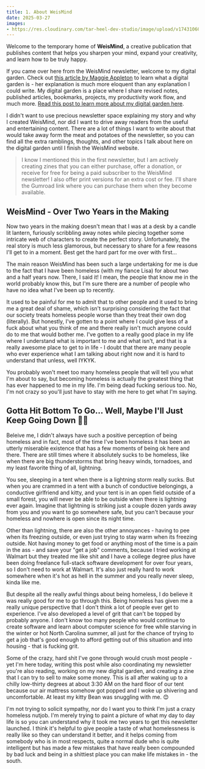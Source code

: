 ```yaml
---
title: 1. About WeisMind
date: 2025-03-27
images:
- https://res.cloudinary.com/tar-heel-dev-studio/image/upload/v1743106046/weismind_gawcyd.png
---
```


Welcome to the temporary home of **WeisMind**, a creative publication that publishes content that helps you sharpen your mind, expand your creativity, and learn how to be truly happy.

If you came over here from the WeisMind newsletter, welcome to my digital garden. Check out [this article by Maggie Appleton](https://maggieappleton.com) to learn what a digital garden is - her explanation is much more eloquent than any explanation I could write. My digital garden is a place where I share revised notes, published articles, bookmarks, projects, my productivity work flow, and much more. [Read this post to learn more about my digital garden here](/portfolio/andrews-digital-garden.md).

I didn't want to use precious newsletter space explaining my story and why I created WeisMind, nor did I want to drive away readers from the useful and entertaining content. There are a lot of things I want to write about that would take away form the meat and potatoes of the newsletter, so you can find all the extra ramblings, thoughts, and other topics I talk about here on the digital garden until I finish the WeisMind website.


> I know I mentioned this in the first newsletter, but I am actively creating zines that you can either purchase, offer a donation, or receive for free for being a paid subscriber to the WeisMind newsletter! I also offer print versions for an extra cost or fee. I'll share the Gumroad link where you can purchase them when they become available.

## WeisMind - Over Two Years in the Making

Now two years in the making doesn't mean that I was at a desk by a candle lit lantern, furiously scribbling away notes while piecing together some intricate web of characters to create the perfect story. Unfortunately, the real story is much less glamorous, but necessary to share for a few reasons I'll get to in a moment. Best get the hard part for me over with first...

The main reason WeisMind has been such a large undertaking for me is due to the fact that I have been homeless (with my fiance Lisa) for about two and a half years now. There, I said it! I mean, the people that know me in the world probably know this, but I'm sure there are a number of people who have no idea what I've been up to recently.

It used to be painful for me to admit that to other people and it used to bring me a great deal of shame, which isn't surprising considering the fact that our society treats homeless people worse than they treat their own dog (literally). But honestly, I've gotten to a point where I could give less of a fuck about what you think of me and there really isn't much anyone could do to me that would bother me. I've gotten to a really good place in my life where I understand what is important to me and what isn't, and that is a really awesome place to get to in life - I doubt that there are many people who ever experience what I am talking about right now and it is hard to understand that unless, well IYKYK.

You probably won't meet too many homeless people that will tell you what I'm about to say, but becoming homeless is actually the greatest thing that has ever happened to me in my life. I'm being dead fucking serious too. No, I'm not crazy so you'll just have to stay with me here to get what I'm saying. 

## Gotta Hit Bottom To Go... Well, Maybe I'll Just Keep Going Down 🤷‍♂️

Beleive me, I didn't always have such a positive perception of being homeless and in fact, most of the time I've been homeless it has been an utterly miserable existence that has a few moments of being ok here and there. There are still times where it absolutely sucks to be homeless, like when there are big thunderstorms that bring heavy winds, tornadoes, and my least favorite thing of all, lightning.

You see, sleeping in a tent when there is a lightning storm really sucks. But when you are crammed in a tent with a bunch of conductive belongings, a conductive girlfriend and kitty, and your tent is in an open field outside of a small forest, you will never be able to be outside when there is lightning ever again. Imagine that lightning is striking just a couple dozen yards away from you and you want to go somewhere safe, but you can't because your homeless and nowhere is open since its night time. 

Other than lightning, there are also the other annoyances - having to pee when its freezing outside, or even just trying to stay warm when its freezing outside. Not having money to get food or anything most of the time is a pain in the ass - and save your "get a job" comments, because I tried working at Walmart but they treated me like shit and I have a college degree plus have been doing freelance full-stack software development for over four years, so I don't need to work at Walmart. It's also just really hard to work somewhere when it's hot as hell in the summer and you really never sleep, kinda like me.

But despite all the really awful things about being homeless, I do believe it was really good for me to go through this. Being homeless has given me a really unique perspective that I don't think a lot of people ever get to experience. I've also developed a level of grit that can't be topped by probably anyone. I don't know too many people who would continue to create software and learn about computer science for free while starving in the winter or hot North Carolina summer, all just for the chance of trying to get a job that's good enough to afford getting out of this situation and into housing - that is fucking grit.

Some of the crazy, hard shit I've gone through would crush most people - yet I'm here today, writing this post while also coordinating my newsletter you're also reading, working on my new digital garden, and creating a zine that I can try to sell to make some money. This is all after waking up to a chilly low-thirty degrees at about 3:30 AM on the hard floor of our tent because our air mattress somehow got popped and I woke up shivering and uncomfortable. At least my kitty Bean was snuggling with me. 😊

I'm not trying to solicit sympathy, nor do I want you to think I'm just a crazy homeless nutjob. I'm merely trying to paint a picture of what my day to day life is so you can understand why it took me two years to get this newsletter launched. I think it's helpful to give people a taste of what homelessness is really like so they can understand it better, and it helps coming from somebody who is in most respects, quite a normal dude who is quite intelligent but has made a few mistakes that have really been compounded by bad luck and being in a shittiest place you can make life mistakes in - the south.

